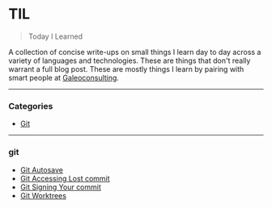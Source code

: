 # TIL

> Today I Learned

A collection of concise write-ups on small things I learn day to day across a
variety of languages and technologies. These are things that don't really
warrant a full blog post. These are mostly things I learn by pairing with
smart people at [Galeoconsulting](https://www.galeoconsulting.com/).

---

### Categories

- [Git](#git)

---

### git

- [Git Autosave](git/autosave.md)
- [Git Accessing Lost commit](git/accessing-lost-commit.md)
- [Git Signing Your commit](git/sign-your-commit.md)
- [Git Worktrees](git/worktrees.md)
